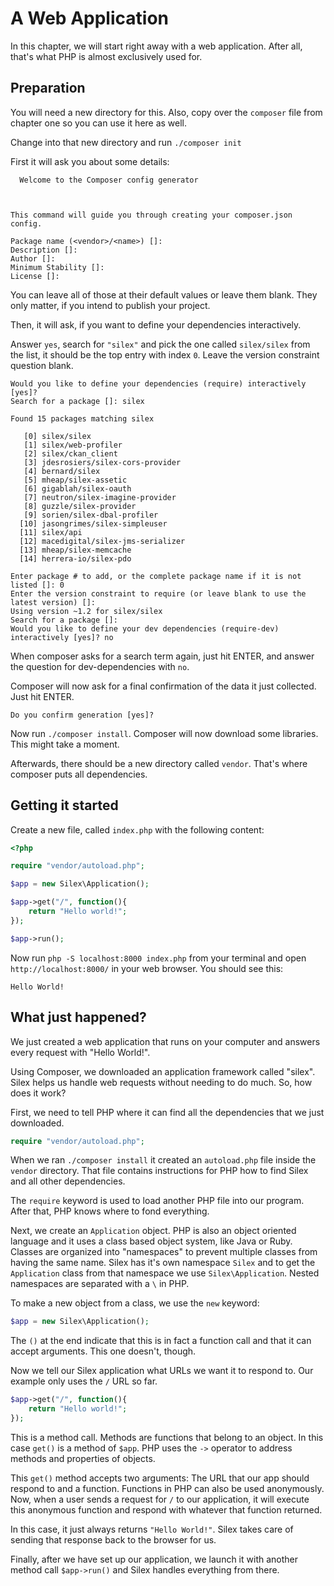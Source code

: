 # A Web Application

In this chapter, we will start right away with a web application.
After all, that's what PHP is almost exclusively used for.

## Preparation

You will need a new directory for this. Also, copy over the `composer` file from chapter one
so you can use it here as well.

Change into that new directory and run `./composer init`

First it will ask you about some details:

```
  Welcome to the Composer config generator



This command will guide you through creating your composer.json config.

Package name (<vendor>/<name>) []:
Description []:
Author []:
Minimum Stability []:
License []:
```

You can leave all of those at their default values or leave them blank.
They only matter, if you intend to publish your project.

Then, it will ask, if you want to define your dependencies interactively.

Answer `yes`, search for `"silex"` and pick the one called `silex/silex` from the list,
it should be the top entry with index `0`. Leave the version constraint question blank.

```
Would you like to define your dependencies (require) interactively [yes]?
Search for a package []: silex

Found 15 packages matching silex

   [0] silex/silex
   [1] silex/web-profiler
   [2] silex/ckan_client
   [3] jdesrosiers/silex-cors-provider
   [4] bernard/silex
   [5] mheap/silex-assetic
   [6] gigablah/silex-oauth
   [7] neutron/silex-imagine-provider
   [8] guzzle/silex-provider
   [9] sorien/silex-dbal-profiler
  [10] jasongrimes/silex-simpleuser
  [11] silex/api
  [12] macedigital/silex-jms-serializer
  [13] mheap/silex-memcache
  [14] herrera-io/silex-pdo

Enter package # to add, or the complete package name if it is not listed []: 0
Enter the version constraint to require (or leave blank to use the latest version) []:
Using version ~1.2 for silex/silex
Search for a package []:
Would you like to define your dev dependencies (require-dev) interactively [yes]? no
```

When composer asks for a search term again, just hit ENTER,
and answer the question for dev-dependencies with `no`.

Composer will now ask for a final confirmation of the data it just collected. Just hit ENTER.

```
Do you confirm generation [yes]?
```

Now run `./composer install`. Composer will now download some libraries. This might take a moment.

Afterwards, there should be a new directory called `vendor`. That's where composer puts all dependencies.

## Getting it started

Create a new file, called `index.php` with the following content:

```php
<?php

require "vendor/autoload.php";

$app = new Silex\Application();

$app->get("/", function(){
    return "Hello world!";
});

$app->run();
```

Now run `php -S localhost:8000 index.php` from your terminal
and open `http://localhost:8000/` in your web browser. You should see this:

```
Hello World!
```    

## What just happened?


We just created a web application that runs on your computer and answers every request with "Hello World!".

Using Composer, we downloaded an application framework called "silex". Silex helps us handle web requests
without needing to do much. So, how does it work?

First, we need to tell PHP where it can find all the dependencies that we just downloaded.

```php
require "vendor/autoload.php";
```

When we ran `./composer install` it created an `autoload.php` file inside the `vendor` directory.
That file contains instructions for PHP how to find Silex and all other dependencies.

The `require` keyword is used to load another PHP file into our program. After that, PHP knows where to fond everything.

Next, we create an `Application` object. PHP is also an object oriented language and it uses a
class based object system, like Java or Ruby. Classes are organized into "namespaces" to prevent multiple
classes from having the same name. Silex has it's own namespace `Silex` and to get the `Application` class from that
namespace we use `Silex\Application`. Nested namespaces are separated with a `\` in PHP.

To make a new object from a class, we use the `new` keyword:

```php
$app = new Silex\Application();
```

The `()` at the end indicate that this is in fact a function call and that it can accept arguments. This one doesn't, though.

Now we tell our Silex application what URLs we want it to respond to. Our example only uses the `/` URL so far.

```php
$app->get("/", function(){
    return "Hello world!";
});
```

This is a method call. Methods are functions that belong to an object. In this case `get()` is a method of `$app`.
PHP uses the `->` operator to address methods and properties of objects.

This `get()` method accepts two arguments: The URL that our app should respond to and a function. Functions in PHP can
also be used anonymously. Now, when a user sends a request for `/` to our application, it will execute this anonymous function
and respond with whatever that function returned.

In this case, it just always returns `"Hello World!"`. Silex takes care of sending that response back to the browser for us.

Finally, after we have set up our application, we launch it with another method call `$app->run()`
and Silex handles everything from there.
